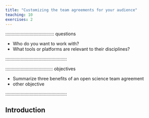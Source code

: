 ```yaml
---
title: "Customizing the team agreements for your audience"
teaching: 10
exercises: 2
---
```


:::::::::::::::::::::::::::::::::::::: questions 

- Who do you want to work with?
- What tools or platforms are relevant to their disciplines?

::::::::::::::::::::::::::::::::::::::::::::::::

::::::::::::::::::::::::::::::::::::: objectives

- Summarize three benefits of an open science team agreement
- other objective

::::::::::::::::::::::::::::::::::::::::::::::::

## Introduction
